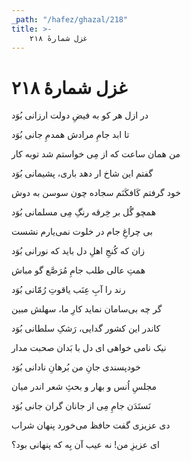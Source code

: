 ```yaml
---
_path: "/hafez/ghazal/218"
title: >-
    غزل شمارهٔ ۲۱۸
---
```

# غزل شمارهٔ ۲۱۸

<div class="b" id="bn1"><div class="m1"><p>در ازل هر کو به فیضِ دولت ارزانی بُوَد</p></div>
<div class="m2"><p>تا ابد جامِ مرادش همدمِ جانی بُوَد</p></div></div>
<div class="b" id="bn2"><div class="m1"><p>من همان ساعت که از مِی خواستم شد توبه کار</p></div>
<div class="m2"><p>گفتم این شاخ ار دهد باری، پشیمانی بُوَد</p></div></div>
<div class="b" id="bn3"><div class="m1"><p>خود گرفتم کَافکَنَم سجاده چون سوسن به دوش</p></div>
<div class="m2"><p>همچو گُل بر خِرقه رنگِ مِی مسلمانی بُوَد</p></div></div>
<div class="b" id="bn4"><div class="m1"><p>بی چراغِ جام در خلوت نمی‌یارم نشست</p></div>
<div class="m2"><p>زان که کُنجِ اهلِ دل باید که نورانی بُوَد</p></div></div>
<div class="b" id="bn5"><div class="m1"><p>همتِ عالی طلب جامِ مُرَصَّع گو مباش</p></div>
<div class="m2"><p>رند را آبِ عِنَب یاقوتِ رُمّانی بُوَد</p></div></div>
<div class="b" id="bn6"><div class="m1"><p>گر چه بی‌سامان نماید کارِ ما، سهلش مبین</p></div>
<div class="m2"><p>کاندر این کشور گدایی، رَشکِ سلطانی بُوَد</p></div></div>
<div class="b" id="bn7"><div class="m1"><p>نیک نامی خواهی ای دل با بَدان صحبت مدار</p></div>
<div class="m2"><p>خودپسندی جانِ من بُرهانِ نادانی بُوَد</p></div></div>
<div class="b" id="bn8"><div class="m1"><p>مجلسِ اُنس و بهار و بحثِ شعر اندر میان</p></div>
<div class="m2"><p>نَستَدَن جامِ مِی از جانان گران جانی بُوَد</p></div></div>
<div class="b" id="bn9"><div class="m1"><p>دی عزیزی گفت حافظ می‌خورد پنهان شراب</p></div>
<div class="m2"><p>ای عزیزِ من! نه عیب آن بِه که پنهانی بود؟</p></div></div>
